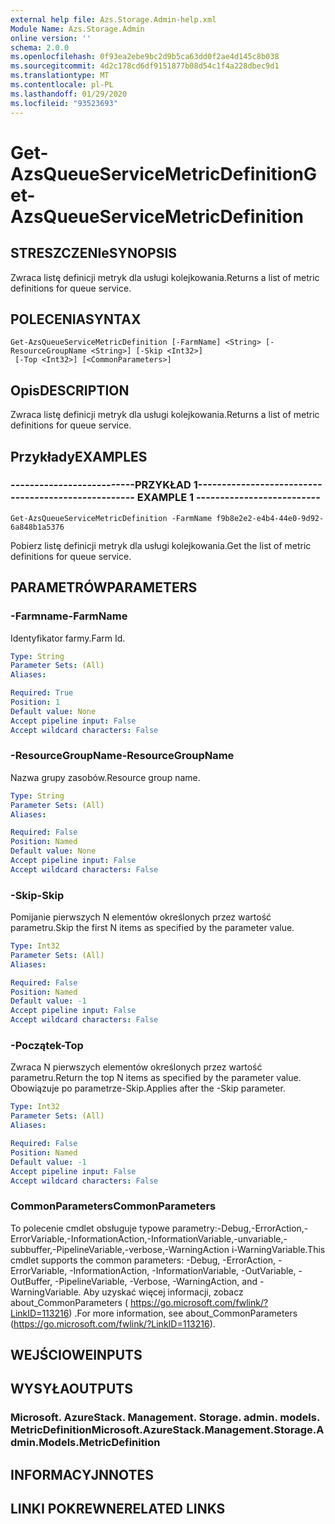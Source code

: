 ```yaml
---
external help file: Azs.Storage.Admin-help.xml
Module Name: Azs.Storage.Admin
online version: ''
schema: 2.0.0
ms.openlocfilehash: 0f93ea2ebe9bc2d9b5ca63dd0f2ae4d145c8b038
ms.sourcegitcommit: 4d2c178cd6df9151877b08d54c1f4a228dbec9d1
ms.translationtype: MT
ms.contentlocale: pl-PL
ms.lasthandoff: 01/29/2020
ms.locfileid: "93523693"
---
```

# <span data-ttu-id="9badd-101">Get-AzsQueueServiceMetricDefinition</span><span class="sxs-lookup"><span data-stu-id="9badd-101">Get-AzsQueueServiceMetricDefinition</span></span>

## <span data-ttu-id="9badd-102">STRESZCZENIe</span><span class="sxs-lookup"><span data-stu-id="9badd-102">SYNOPSIS</span></span>
<span data-ttu-id="9badd-103">Zwraca listę definicji metryk dla usługi kolejkowania.</span><span class="sxs-lookup"><span data-stu-id="9badd-103">Returns a list of metric definitions for queue service.</span></span>

## <span data-ttu-id="9badd-104">POLECENIA</span><span class="sxs-lookup"><span data-stu-id="9badd-104">SYNTAX</span></span>

```
Get-AzsQueueServiceMetricDefinition [-FarmName] <String> [-ResourceGroupName <String>] [-Skip <Int32>]
 [-Top <Int32>] [<CommonParameters>]
```

## <span data-ttu-id="9badd-105">Opis</span><span class="sxs-lookup"><span data-stu-id="9badd-105">DESCRIPTION</span></span>
<span data-ttu-id="9badd-106">Zwraca listę definicji metryk dla usługi kolejkowania.</span><span class="sxs-lookup"><span data-stu-id="9badd-106">Returns a list of metric definitions for queue service.</span></span>

## <span data-ttu-id="9badd-107">Przykłady</span><span class="sxs-lookup"><span data-stu-id="9badd-107">EXAMPLES</span></span>

### <span data-ttu-id="9badd-108">--------------------------PRZYKŁAD 1--------------------------</span><span class="sxs-lookup"><span data-stu-id="9badd-108">-------------------------- EXAMPLE 1 --------------------------</span></span>
```
Get-AzsQueueServiceMetricDefinition -FarmName f9b8e2e2-e4b4-44e0-9d92-6a848b1a5376
```

<span data-ttu-id="9badd-109">Pobierz listę definicji metryk dla usługi kolejkowania.</span><span class="sxs-lookup"><span data-stu-id="9badd-109">Get the list of metric definitions for queue service.</span></span>

## <span data-ttu-id="9badd-110">PARAMETRÓW</span><span class="sxs-lookup"><span data-stu-id="9badd-110">PARAMETERS</span></span>

### <span data-ttu-id="9badd-111">-Farmname</span><span class="sxs-lookup"><span data-stu-id="9badd-111">-FarmName</span></span>
<span data-ttu-id="9badd-112">Identyfikator farmy.</span><span class="sxs-lookup"><span data-stu-id="9badd-112">Farm Id.</span></span>

```yaml
Type: String
Parameter Sets: (All)
Aliases: 

Required: True
Position: 1
Default value: None
Accept pipeline input: False
Accept wildcard characters: False
```

### <span data-ttu-id="9badd-113">-ResourceGroupName</span><span class="sxs-lookup"><span data-stu-id="9badd-113">-ResourceGroupName</span></span>
<span data-ttu-id="9badd-114">Nazwa grupy zasobów.</span><span class="sxs-lookup"><span data-stu-id="9badd-114">Resource group name.</span></span>

```yaml
Type: String
Parameter Sets: (All)
Aliases: 

Required: False
Position: Named
Default value: None
Accept pipeline input: False
Accept wildcard characters: False
```

### <span data-ttu-id="9badd-115">-Skip</span><span class="sxs-lookup"><span data-stu-id="9badd-115">-Skip</span></span>
<span data-ttu-id="9badd-116">Pomijanie pierwszych N elementów określonych przez wartość parametru.</span><span class="sxs-lookup"><span data-stu-id="9badd-116">Skip the first N items as specified by the parameter value.</span></span>

```yaml
Type: Int32
Parameter Sets: (All)
Aliases: 

Required: False
Position: Named
Default value: -1
Accept pipeline input: False
Accept wildcard characters: False
```

### <span data-ttu-id="9badd-117">-Początek</span><span class="sxs-lookup"><span data-stu-id="9badd-117">-Top</span></span>
<span data-ttu-id="9badd-118">Zwraca N pierwszych elementów określonych przez wartość parametru.</span><span class="sxs-lookup"><span data-stu-id="9badd-118">Return the top N items as specified by the parameter value.</span></span>
<span data-ttu-id="9badd-119">Obowiązuje po parametrze-Skip.</span><span class="sxs-lookup"><span data-stu-id="9badd-119">Applies after the -Skip parameter.</span></span>

```yaml
Type: Int32
Parameter Sets: (All)
Aliases: 

Required: False
Position: Named
Default value: -1
Accept pipeline input: False
Accept wildcard characters: False
```

### <span data-ttu-id="9badd-120">CommonParameters</span><span class="sxs-lookup"><span data-stu-id="9badd-120">CommonParameters</span></span>
<span data-ttu-id="9badd-121">To polecenie cmdlet obsługuje typowe parametry:-Debug,-ErrorAction,-ErrorVariable,-InformationAction,-InformationVariable,-unvariable,-subbuffer,-PipelineVariable,-verbose,-WarningAction i-WarningVariable.</span><span class="sxs-lookup"><span data-stu-id="9badd-121">This cmdlet supports the common parameters: -Debug, -ErrorAction, -ErrorVariable, -InformationAction, -InformationVariable, -OutVariable, -OutBuffer, -PipelineVariable, -Verbose, -WarningAction, and -WarningVariable.</span></span> <span data-ttu-id="9badd-122">Aby uzyskać więcej informacji, zobacz about_CommonParameters ( https://go.microsoft.com/fwlink/?LinkID=113216) .</span><span class="sxs-lookup"><span data-stu-id="9badd-122">For more information, see about_CommonParameters (https://go.microsoft.com/fwlink/?LinkID=113216).</span></span>

## <span data-ttu-id="9badd-123">WEJŚCIOWE</span><span class="sxs-lookup"><span data-stu-id="9badd-123">INPUTS</span></span>

## <span data-ttu-id="9badd-124">WYSYŁA</span><span class="sxs-lookup"><span data-stu-id="9badd-124">OUTPUTS</span></span>

### <span data-ttu-id="9badd-125">Microsoft. AzureStack. Management. Storage. admin. models. MetricDefinition</span><span class="sxs-lookup"><span data-stu-id="9badd-125">Microsoft.AzureStack.Management.Storage.Admin.Models.MetricDefinition</span></span>

## <span data-ttu-id="9badd-126">INFORMACYJN</span><span class="sxs-lookup"><span data-stu-id="9badd-126">NOTES</span></span>

## <span data-ttu-id="9badd-127">LINKI POKREWNE</span><span class="sxs-lookup"><span data-stu-id="9badd-127">RELATED LINKS</span></span>

